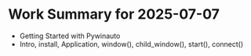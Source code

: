 # Work Summary for 2025-07-07

- Getting Started with Pywinauto
- Intro, install, Application, window(), child_window(), start(), connect()
